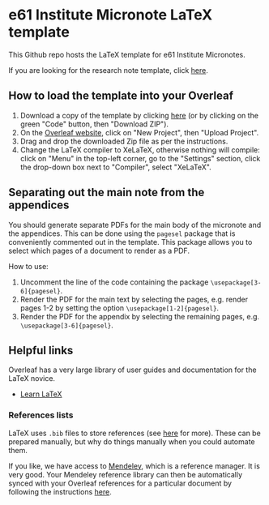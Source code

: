 # e61 Institute Micronote LaTeX template

This Github repo hosts the LaTeX template for e61 Institute Micronotes.

If you are looking for the research note template, click [here](https://github.com/e61-Institute/research-note-template).

## How to load the template into your Overleaf

1. Download a copy of the template by clicking [here](https://github.com/e61-Institute/micronote-template/zipball/master) (or by clicking on the green "Code" button, then "Download ZIP").
2. On the [Overleaf website](https://www.overleaf.com/project), click on "New Project", then "Upload Project".
3. Drag and drop the downloaded Zip file as per the instructions.
4. Change the LaTeX compiler to XeLaTeX, otherwise nothing will compile: click on "Menu" in the top-left corner, go to the "Settings" section, click the drop-down box next to "Compiler", select "XeLaTeX".

## Separating out the main note from the appendices

You should generate separate PDFs for the main body of the micronote and the appendices. This can be done using the `pagesel` package that is conveniently commented out in the template. This package allows you to select which pages of a document to render as a PDF.

How to use:

1. Uncomment the line of the code containing the package `\usepackage[3-6]{pagesel}`.
2. Render the PDF for the main text by selecting the pages, e.g. render pages 1-2 by setting the option `\usepackage[1-2]{pagesel}`.
3. Render the PDF for the appendix by selecting the remaining pages, e.g. `\usepackage[3-6]{pagesel}`.

## Helpful links

Overleaf has a very large library of user guides and documentation for the LaTeX novice. 

* [Learn LaTeX](https://www.overleaf.com/learn)

### References lists

LaTeX uses `.bib` files to store references (see [here](https://www.overleaf.com/learn/how-to/Using_bibliographies_on_Overleaf) for more). These can be prepared manually, but why do things manually when you could automate them. 

If you like, we have access to [Mendeley](https://www.mendeley.com/reference-manager/library/all-references/), which is a reference manager. It is very good. Your Mendeley reference library can then be automatically synced with your Overleaf references for a particular document by following the instructions [here](https://www.overleaf.com/learn/how-to/How_to_link_your_Overleaf_account_to_Mendeley_and_Zotero).
